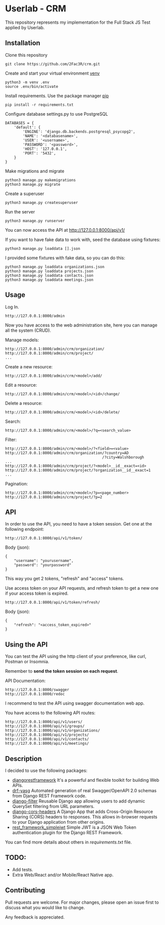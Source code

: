 # Userlab - CRM

This repository represents my implementation for the Full Stack JS Test applied by Userlab.

## Installation

Clone this repository

    git clone https://github.com/2Fac3R/crm.git

Create and start your virtual environment [venv](https://docs.python.org/3/library/venv.html)

    python3 -m venv .env
    source .env/bin/activate

Install requirements. Use the package manager [pip](https://pip.pypa.io/en/stable/)

    pip install -r requirements.txt

Configure database settings.py to use PostgreSQL

    DATABASES = {
        'default': {
            'ENGINE': 'django.db.backends.postgresql_psycopg2',
            'NAME': '<databasename>',
            'USER': '<username>',
            'PASSWORD': '<password>',
            'HOST': '127.0.0.1',
            'PORT': '5432',
        }
    }

Make migrations and migrate

    python3 manage.py makemigrations
    python3 manage.py migrate

Create a superuser

    python3 manage.py createsuperuser

Run the server

    python3 manage.py runserver

You can now access the API at http://127.0.0.1:8000/api/v1/

If you want to have fake data to work with, seed the database using fixtures:

    python3 manage.py loaddata [].json

I provided some fixtures with fake data, so you can do this:

    python3 manage.py loaddata organizations.json
    python3 manage.py loaddata projects.json
    python3 manage.py loaddata contacts.json
    python3 manage.py loaddata meetings.json

## Usage

Log In.

    http://127.0.0.1:8000/admin

Now you have access to the web administration site, here you can manage all the system (CRUD).

Manage models:

    http://127.0.0.1:8000/admin/crm/organization/
    http://127.0.0.1:8000/admin/crm/project/
    ...

Create a new resource:

    http://127.0.0.1:8000/admin/crm/<model>/add/

Edit a resource:

    http://127.0.0.1:8000/admin/crm/<model>/<id>/change/

Delete a resource:

    http://127.0.0.1:8000/admin/crm/<model>/<id>/delete/

Search:

    http://127.0.0.1:8000/admin/crm/<model>/?q=<search_value>

Filter:

    http://127.0.0.1:8000/admin/crm/<model>/?<field>=<value>
    http://127.0.0.1:8000/admin/crm/organization/?country=AD
                                                /?city=Walshborough
    ...
    http://127.0.0.1:8000/admin/crm/project/?<model>__id__exact=<id>
    http://127.0.0.1:8000/admin/crm/project/?organization__id__exact=1
    ...

Pagination:

    http://127.0.0.1:8000/admin/crm/<model>/?p=<page_number>
    http://127.0.0.1:8000/admin/crm/project/?p=2

## API

In order to use the API, you need to have a token session. Get one at the following endpoint:

    http://127.0.0.1:8000/api/v1/token/

Body (json):

    {
        "username": "yourusername", 
        "password": "yourpassword"
    }

This way you get 2 tokens, "refresh" and "access" tokens. 

Use access token on your API requests, and refresh token to get a new one if your access token is expired.    

    http://127.0.0.1:8000/api/v1/token/refresh/

Body (json):

    {
        "refresh": "<access_token_expired>"
    }


## Using the API
You can test the API using the http client of your preference, like curl, Postman or Insomnia.

Remember to **send the token session on each request**.

API Documentation:

    http://127.0.0.1:8000/swagger
    http://127.0.0.1:8000/redoc

I recommend to test the API using swagger documentation web app.

You have access to the following API routes:

    http://127.0.0.1:8000/api/v1/users/
    http://127.0.0.1:8000/api/v1/groups/
    http://127.0.0.1:8000/api/v1/organizations/
    http://127.0.0.1:8000/api/v1/projects/
    http://127.0.0.1:8000/api/v1/contacts/
    http://127.0.0.1:8000/api/v1/meetings/


## Description

I decided to use the following packages:

* [djangorestframework](https://www.django-rest-framework.org/) It's a powerful and flexible toolkit for building Web APIs.
* [drf-yasg](https://drf-yasg.readthedocs.io/en/stable/) Automated generation of real Swagger/OpenAPI 2.0 schemas from Django REST Framework code.
* [django-filter](https://django-filter.readthedocs.io/en/stable/) Reusable Django app allowing users to add dynamic QuerySet filtering from URL parameters.
* [django-cors-headers](https://pypi.org/project/django-cors-headers/) A Django App that adds Cross-Origin Resource Sharing (CORS) headers to responses. This allows in-browser requests to your Django application from other origins.
* [rest_framework_simplejwt](https://pypi.org/project/djangorestframework-simplejwt/) Simple JWT is a JSON Web Token authentication plugin for the Django REST Framework.

You can find more details about others in *requirements.txt* file.

## TODO:
* Add tests.
* Extra Web/React and/or Mobile/React Native app.

## Contributing
Pull requests are welcome. For major changes, please open an issue first to discuss what you would like to change.

Any feedback is appreciated.